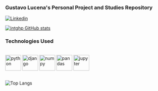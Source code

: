 ### Gustavo Lucena's Personal Project and Studies Repository

[![Linkedin](https://img.shields.io/badge/LinkedIn-0077B5?style=for-the-badge&logo=linkedin&logoColor=white)](https://www.linkedin.com/in/gustavo-lucena-734a37307/)

[![intghp GitHub stats](https://github-readme-stats.vercel.app/api?username=intghp)](https://github.com/intghp/github-readme-stats)

### Technologies Used

<div style='display: inline_block'><br/>
    <img align='center' alt='python' src='https://user-images.githubusercontent.com/25181517/183423507-c056a6f9-1ba8-4312-a350-19bcbc5a8697.png' width=50 height=50>
    <img align='center' alt='django' src='https://github.com/marwin1991/profile-technology-icons/assets/62091613/9bf5650b-e534-4eae-8a26-8379d076f3b4' width=50 height=50>
    <img align='center' alt='numpy' src='https://github.com/marwin1991/profile-technology-icons/assets/76012086/4ec200c2-acdf-4c42-b419-cd49cba3d09f' width=50 height=50>
    <img align='center' alt='pandas' src='https://github.com/marwin1991/profile-technology-icons/assets/76012086/24b02d77-2f28-43c7-b5d6-e15e3395851b' width=50 height=50>
    <img align='center' alt='jupyter' src='https://user-images.githubusercontent.com/25181517/183914128-3fc88b4a-4ac1-40e6-9443-9a30182379b7.png' width=50 height=50>
</div><br/>

![Top Langs](https://github-readme-stats.vercel.app/api/top-langs/?username=intghp&hide_progress=true)

